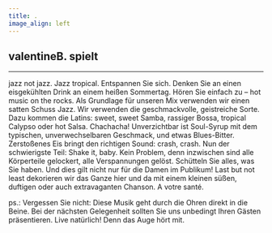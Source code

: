```yaml
---
title: .
image_align: left
---
```


## valentineB. spielt
-----
jazz not jazz. Jazz tropical. Entspannen Sie sich. Denken Sie an einen eisgekühlten Drink an einem
heißen Sommertag. Hören Sie einfach zu – hot music on the rocks. Als Grundlage für unseren Mix
verwenden wir einen satten Schuss Jazz. Wir verwenden die geschmackvolle, geistreiche Sorte. Dazu
kommen die Latins: sweet, sweet Samba, rassiger Bossa, tropical Calypso oder hot Salsa. Chachacha!
Unverzichtbar ist Soul-Syrup mit dem typischen, unverwechselbaren Geschmack, und etwas Blues-Bitter.
Zerstoßenes Eis bringt den richtigen Sound: crash, crash. Nun der schwierigste Teil: Shake it, baby.
Kein Problem, denn inzwischen sind alle Körperteile gelockert, alle Verspannungen gelöst. Schütteln
Sie alles, was Sie haben. Und dies gilt nicht nur für die Damen im Publikum! Last but not least dekorieren
wir das Ganze hier und da mit einem kleinen süßen, duftigen oder auch extravaganten Chanson.
A votre santé.

ps.: Vergessen Sie nicht: Diese Musik geht durch die Ohren direkt in die Beine. Bei der nächsten Gelegenheit
sollten Sie uns unbedingt Ihren Gästen präsentieren. Live natürlich! Denn das Auge hört mit.